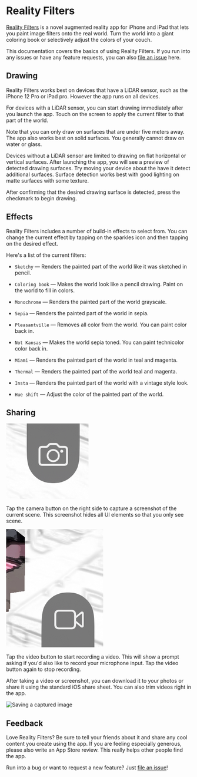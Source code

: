# Reality Filters

[Reality Filters][app] is a novel augmented reality app for iPhone and iPad that lets you paint image filters onto the real world. Turn the world into a giant coloring book or selectively adjust the colors of your couch.

This documentation covers the basics of using Reality Filters. If you run into any issues or have any feature requests, you can also [file an issue][issues] here.

## Drawing

Reality Filters works best on devices that have a LiDAR sensor, such as the iPhone 12 Pro or iPad pro. However the app runs on all devices.

For devices with a LiDAR sensor, you can start drawing immediately after you launch the app. Touch on the screen to apply the current filter to that part of the world.

Note that you can only draw on surfaces that are under five meters away. The app also works best on solid surfaces. You generally cannot draw on water or glass.

Devices without a LiDAR sensor are limited to drawing on flat horizontal or vertical surfaces. After launching the app, you will see a preview of detected drawing surfaces. Try moving your device about the have it detect additional surfaces. Surface detection works best with good lighting on matte surfaces with some texture.

After confirming that the desired drawing surface is detected, press the checkmark to begin drawing.

## Effects
Reality Filters includes a number of build-in effects to select from. You can change the current effect by tapping on the sparkles icon and then tapping on the desired effect. 

Here's a list of the current filters:

- `Sketchy` — Renders the painted part of the world like it was sketched in pencil.

- `Coloring book` — Makes the world look like a pencil drawing. Paint on the world to fill in colors.

- `Monochrome` — Renders the painted part of the world grayscale.

- `Sepia` — Renders the painted part of the world in sepia.

- `Pleasantville` — Removes all color from the world. You can paint color back in.

- `Not Kansas` — Makes the world sepia toned. You can paint technicolor color back in.

- `Miami` — Renders the painted part of the world in teal and magenta.

- `Thermal` — Renders the painted part of the world teal and magenta.

- `Insta` — Renders the painted part of the world with a vintage style look.

- `Hue shift` — Adjust the color of the painted part of the world.


## Sharing

![The camera button](images/camera-button.png)

Tap the camera button on the right side to capture a screenshot of the current scene. This screenshot hides all UI elements so that you only see scene.

![The video button](images/video-button.png)

Tap the video button to start recording a video. This will show a prompt asking if you'd also like to record your microphone input. Tap the video button again to stop recording.

After taking a video or screenshot, you can download it to your photos or share it using the standard iOS share sheet. You can also trim videos right in the app.

![Saving a captured image](images/save.png)


## Feedback

Love Reality Filters? Be sure to tell your friends about it and share any cool content you create using the app. If you are feeling especially generous, please also write an App Store review. This really helps other people find the app.

Run into a bug or want to request a new feature? Just [file an issue][issues]!


[app]: https://apps.apple.com/us/app/reality-filters/id1582341494
[issues]: https://github.com/mattbierner/reality-filters-support/issues
